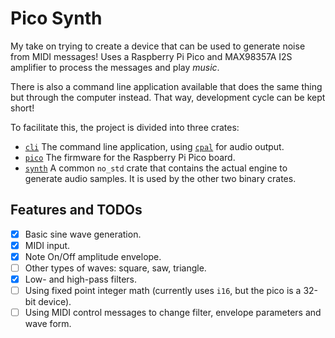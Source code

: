 # Pico Synth

My take on trying to create a device that can be used to generate noise from MIDI messages!
Uses a Raspberry Pi Pico and MAX98357A I2S amplifier to process the messages and play _music_.

There is also a command line application available that does the same thing but through the computer instead.
That way, development cycle can be kept short!

To facilitate this, the project is divided into three crates:

- [`cli`](cli/) The command line application, using [`cpal`](https://crates.io/crates/cpal) for audio output.
- [`pico`](pico/) The firmware for the Raspberry Pi Pico board.
- [`synth`](synth/) A common `no_std` crate that contains the actual engine to generate audio samples.
  It is used by the other two binary crates.



## Features and TODOs

- [x] Basic sine wave generation.
- [x] MIDI input.
- [x] Note On/Off amplitude envelope.
- [ ] Other types of waves: square, saw, triangle.
- [x] Low- and high-pass filters.
- [ ] Using fixed point integer math (currently uses `i16`, but the pico is a 32-bit device).
- [ ] Using MIDI control messages to change filter, envelope parameters and wave form.

